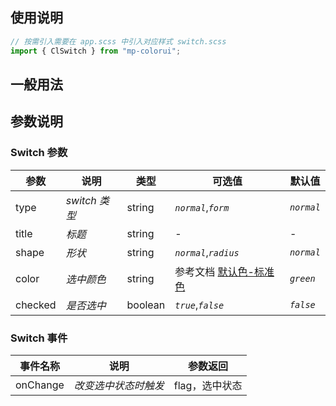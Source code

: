 ## 使用说明

```jsx
// 按需引入需要在 app.scss 中引入对应样式 switch.scss
import { ClSwitch } from "mp-colorui";
```

## 一般用法

<CodeShow componentName='switch' />

## 参数说明

### Switch 参数

| 参数    | 说明          | 类型    | 可选值                                                      | 默认值     |
| ------- | ------------- | ------- | ----------------------------------------------------------- | ---------- |
| type    | _switch 类型_ | string  | _`normal`_,_`form`_                                         | _`normal`_ |
| title   | _标题_        | string  | -                                                           | -          |
| shape   | _形状_        | string  | _`normal`_,_`radius`_                                       | _`normal`_ |
| color   | _选中颜色_    | string  | 参考文档 [默认色-标准色](/mp-colorui-doc/home/color#标准色) | _`green`_  |
| checked | _是否选中_    | boolean | _`true`_,_`false`_                                          | _`false`_  |

### Switch 事件

| 事件名称 | 说明                 | 参数返回       |
| -------- | -------------------- | -------------- |
| onChange | _改变选中状态时触发_ | flag，选中状态 |

<FloatPhone url="https://yinliangdream.github.io/mp-colorui-h5-demo/#/package/formPackage/switch/index" />
